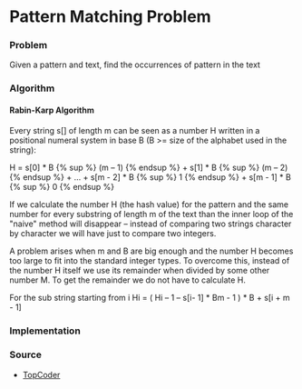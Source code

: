 # Pattern Matching Problem

### Problem

Given a pattern and text, find the occurrences of pattern in the text

### Algorithm

#### Rabin-Karp Algorithm
Every string s[] of length m can be seen as a number H written in a positional numeral system in base B (B >= size of the alphabet used in the string):

H = s[0] * B {% sup %} (m – 1) {% endsup %} + s[1] * B {% sup %} (m – 2) {% endsup %} + … + s[m - 2] * B {% sup %} 1 {% endsup %} + s[m - 1] * B {% sup %} 0 {% endsup %}

If we calculate the number H (the hash value) for the pattern and the same number for every substring of length m of the text than the inner loop of the "naive" method will disappear – instead of comparing two strings character by character we will have just to compare two integers.

A problem arises when m and B are big enough and the number H becomes too large to fit into the standard integer types. To overcome this, instead of the number H itself we use its remainder when divided by some other number M. To get the remainder we do not have to calculate H.

For the sub string starting from i
Hi = ( Hi – 1 – s[i- 1] * Bm - 1 ) * B + s[i + m - 1]

### Implementation

### Source
* [TopCoder](https://www.topcoder.com/community/data-science/data-science-tutorials/introduction-to-string-searching-algorithms/)
